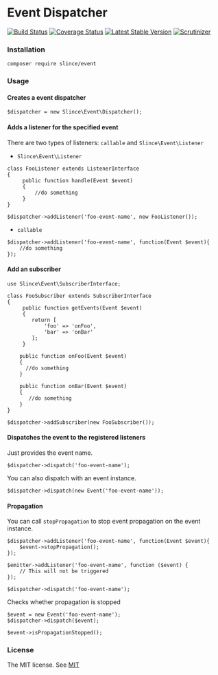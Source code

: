 # Event Dispatcher

[![Build Status](https://img.shields.io/travis/slince/event/master.svg?style=flat-square)](https://travis-ci.org/slince/event)
[![Coverage Status](https://img.shields.io/codecov/c/github/slince/event.svg?style=flat-square)](https://codecov.io/github/slince/event)
[![Latest Stable Version](https://img.shields.io/packagist/v/slince/event.svg?style=flat-square&label=stable)](https://packagist.org/packages/slince/event)
[![Scrutinizer](https://img.shields.io/scrutinizer/g/slince/event.svg?style=flat-square)](https://scrutinizer-ci.com/g/slince/event/?branch=master)

### Installation

```
composer require slince/event
```
### Usage

#### Creates a event dispatcher

```
$dispatcher = new Slince\Event\Dispatcher();
```

#### Adds a listener for the specified event

There are two types of listeners: `callable` and `Slince\Event\Listener` 
 
- `Slince\Event\Listener` 

```
class FooListener extends ListenerInterface
{
     public function handle(Event $event)
     {
         //do something
     }
}

$dispatcher->addListener('foo-event-name', new FooListener());
```

- `callable`

```
$dispatcher->addListener('foo-event-name', function(Event $event){
    //do something
});
```

#### Add an subscriber

```
use Slince\Event\SubscriberInterface;

class FooSubscriber extends SubscriberInterface
{
     public function getEvents(Event $event)
     {
        return [
            'foo' => 'onFoo',
            'bar' => 'onBar'
        ];
     }
     
    public function onFoo(Event $event)
    {
      //do something
    }
    
    public function onBar(Event $event)
    {
       //do something
    }
}

$dispatcher->addSubscriber(new FooSubscriber());
```

#### Dispatches the event to the registered listeners

Just provides the event name.

```
$dispatcher->dispatch('foo-event-name');
```

You can also dispatch with an event instance.

```
$dispatcher->dispatch(new Event('foo-event-name'));
```

#### Propagation

You can call `stopPropagation` to stop event propagation on the event instance.

```
$dispatcher->addListener('foo-event-name', function(Event $event){
    $event->stopPropagation();
});

$emitter->addListener('foo-event-name', function ($event) {
    // This will not be triggered
});

$dispatcher->dispatch('foo-event-name');
```

Checks whether propagation is stopped
 
 ```
 $event = new Event('foo-event-name');
 $dispatcher->dispatch($event);
 
 $event->isPropagationStopped();
 ```
 
 ### License
 
The MIT license. See [MIT](https://opensource.org/licenses/MIT)
